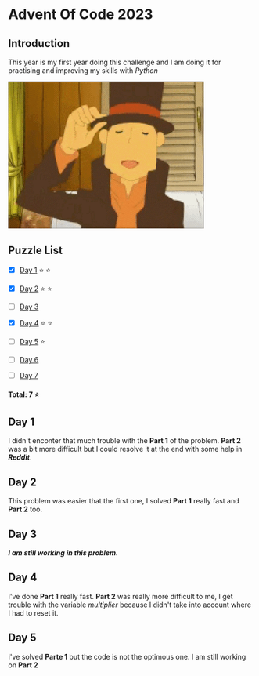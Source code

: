 # Advent Of Code 2023

## Introduction
This year is my first year doing this challenge and I am doing it for practising and improving my skills with *Python*

![Not avaible image](./layton.gif)



## Puzzle List
- [x] [Day 1](https://adventofcode.com/2023/day/1) :star: :star:
- [x] [Day 2](https://adventofcode.com/2023/day/2) :star: :star:
- [ ] [Day 3](https://adventofcode.com/2023/day/3)
- [x] [Day 4](https://adventofcode.com/2023/day/4) :star: :star:
- [ ] [Day 5](https://adventofcode.com/2023/day/5) :star:
- [ ] [Day 6](https://adventofcode.com/2023/day/6)
- [ ] [Day 7](https://adventofcode.com/2023/day/7)


#### Total: **7** :star:

## Day 1
I didn't enconter that much trouble with the **Part 1** of the problem. **Part 2** was a bit more difficult but I could resolve it at the end with some help in ***Reddit***.

## Day 2
This problem was easier that the first one, I solved **Part 1** really fast and **Part 2** too.

## Day 3
***I am still working in this problem.***


## Day 4
I've done **Part 1** really fast. **Part 2** was really more difficult to me, I get trouble with the variable *multiplier* because I didn't take into account where I had to reset it.

## Day 5
I've solved **Parte 1** but the code is not the optimous one. I am still working on **Part 2**